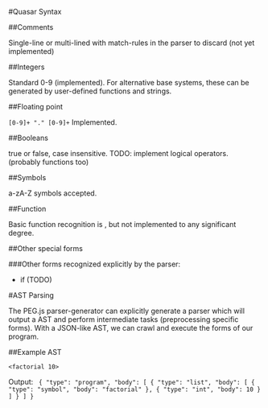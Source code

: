 #Quasar Syntax

##Comments

Single-line or multi-lined with match-rules in the parser to discard (not yet implemented)

##Integers

Standard 0-9 (implemented). For alternative base systems, these can be generated
by user-defined functions and strings.

##Floating point

`[0-9]+ "." [0-9]+` Implemented.

##Booleans

true or false, case insensitive. TODO: implement logical operators. (probably functions too)

##Symbols

a-zA-Z symbols accepted.

##Function

Basic function recognition is <fn body>, but not implemented to any significant degree.

##Other special forms

###Other forms recognized explicitly by the parser:

* if (TODO)

#AST Parsing

The PEG.js parser-generator can explicitly generate a parser which will output a AST and perform
intermediate tasks (preprocessing specific forms). With a JSON-like AST, we can crawl and execute
the forms of our program.

##Example AST

`<factorial 10>`

Output: ```
{
   "type": "program",
   "body": [
      {
         "type": "list",
         "body": [
            {
               "type": "symbol",
               "body": "factorial"
            },
            {
               "type": "int",
               "body": 10
            }
         ]
      }
   ]
}```
